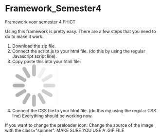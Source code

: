 # Framework_Semester4
Framework voor semester 4 FHICT

Using this framework is pretty easy. There are a few steps that you need to do to make it work.

1. Download the zip file.
2. Connect the script.js to your html file.
    (do this by using the regular Javascript script line).
3. Copy paste this into your html file:
    <div id="preloader" class="overlay">
        <img src="img/spinner.gif" class="spinner">
    </div>
4. Connect the CSS file to your html file.
    (do this my using the regular CSS line)
Everything should be working now.


If you want to change the preloader icon:
Change the source of the image with the class="spinner".
MAKE SURE YOU USE A .GIF FILE